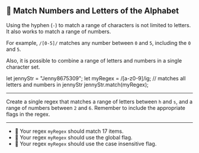 🚀 Match Numbers and Letters of the Alphabet
--------------------------------------------

Using the hyphen (`-`) to match a range of characters is not limited to letters. It also works to match a range of numbers.

For example, `/[0-5]/` matches any number between `0` and `5`, including the `0` and `5`.

Also, it is possible to combine a range of letters and numbers in a single character set.

let jennyStr = "Jenny8675309";
let myRegex = /\[a-z0-9\]/ig;
// matches all letters and numbers in jennyStr
jennyStr.match(myRegex);

* * *

Create a single regex that matches a range of letters between `h` and `s`, and a range of numbers between `2` and `6`. Remember to include the appropriate flags in the regex.

* * *

*   🧪 Your regex `myRegex` should match 17 items.
*   🧪 Your regex `myRegex` should use the global flag.
*   🧪 Your regex `myRegex` should use the case insensitive flag.